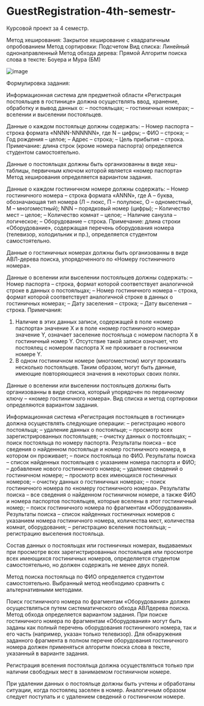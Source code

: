 # GuestRegistration-4th-semestr-
Курсовой проект за 4 семестр. 

Метод хеширования: Закрытое хеширование с квадратичным опробованием
Метод сортировки: Подсчетом
Вид списка: Линейный однонаправленный
Метод обхода дерева: Прямой
Алгоритм поиска слова в тексте: Боуера и Мура (БМ)

![image](https://user-images.githubusercontent.com/103455085/215851301-5667f742-6c26-4836-bb6b-8181a2d22cfc.png)

Формулировка задания:

 Информационная система для предметной области «Регистрация постояльцев в гостинице» должна осуществлять ввод, хранение, обработку и вывод данных о:
– постояльцах;
– гостиничных номерах;
– вселении и выселении постояльцев.

Данные о каждом постояльце должны содержать:
– Номер паспорта – строка формата «NNNN-NNNNNN», где N –
цифры;
– ФИО – строка;
– Год рождения – целое;
– Адрес – строка;
– Цель прибытия – строка.
Примечание: длина строк (кроме номера паспорта) определяется
студентом самостоятельно.

 Данные о постояльцах должны быть организованны в виде
хеш-таблицы, первичным ключом которой является «номер паспорта» Метод хеширования определяется вариантом задания.

 Данные о каждом гостиничном номере должны содержать:
– Номер гостиничного номера – строка формата «ANNN», где A –
буква, обозначающая тип номера (Л – люкс, П – полулюкс, О – одноместный, М – многоместный); NNN – порядковый номер (цифры);
– Количество мест – целое;
– Количество комнат – целое;
– Наличие санузла – логическое;
– Оборудование – строка.
Примечание: длина строки «Оборудование», содержащая перечень оборудования номера (телевизор, холодильник и пр.), определяется студентом самостоятельно.

 Данные о гостиничных номерах должны быть организованны в виде АВЛ-дерева поиска, упорядоченного по «Номеру гостиничного номера».

Данные о вселении или выселении постояльцев должны
содержать:
– Номер паспорта – строка, формат которой соответствует аналогичной строке в данных о постояльцах;
– Номер гостиничного номера – строка, формат которой соответствует аналогичной строке в данных о гостиничных номерах;
– Дату заселения – строка;
– Дату выселения – строка.
Примечания:
1. Наличие в этих данных записи, содержащей в поле «номер паспорта» значение X и в поле «номер гостиничного номера» значение Y, означает заселение постояльца с номером паспорта X в гостиничный номер Y. Отсутствие такой записи означает, что постоялец
с номером паспорта X не проживает в гостиничном номере Y.
2. В одном гостиничном номере (многоместном) могут проживать
несколько постояльцев. Таким образом, могут быть данные, имеющие повторяющиеся значения в некоторых своих полях.

Данные о вселении или выселении постояльцев должны
быть организованны в виде списка, который упорядочен по первичному ключу – «номер гостиничного номера». Вид списка и метод сортировки определяются вариантом задания.

Информационная система «Регистрация постояльцев в гостинице» должна осуществлять следующие операции:
– регистрацию нового постояльца;
– удаление данных о постояльце;
– просмотр всех зарегистрированных постояльцев;
– очистку данных о постояльцах;
– поиск постояльца по номеру паспорта. Результаты поиска – все
сведения о найденном постояльце и номер гостиничного номера,
в котором он проживает;
– поиск постояльца по ФИО. Результаты поиска – список найденных постояльцев с указанием номера паспорта и ФИО;
– добавление нового гостиничного номера;
– удаление сведений о гостиничном номере;
– просмотр всех имеющихся гостиничных номеров;
– очистку данных о гостиничных номерах;
– поиск гостиничного номера по «номеру гостиничного номера».
Результаты поиска – все сведения о найденном гостиничном номере, а также ФИО и номера паспортов постояльцев, которые вселены
в этот гостиничный номер;
– поиск гостиничного номера по фрагментам «Оборудования».
Результаты поиска – список найденных гостиничных номеров с указанием номера гостиничного номера, количества мест, количества
комнат, оборудования;
– регистрацию вселения постояльца;
– регистрацию выселения постояльца.

Состав данных о постояльцах или гостиничных номерах,
выдаваемых при просмотре всех зарегистрированных постояльцев
или просмотре всех имеющихся гостиничных номеров, определяется студентом самостоятельно, но должен содержать не менее двух
полей.

Метод поиска постояльца по ФИО определяется студентом
самостоятельно. Выбранный метод необходимо сравнить с альтернативными методами.

Поиск гостиничного номера по фрагментам «Оборудования» должен осуществляться путем систематического обхода АВЛдерева поиска. Метод обхода определяется вариантом задания. При
поиске гостиничного номера по фрагментам «Оборудования» могут
быть заданы как полный перечень оборудования гостиничного номера, так и его часть (например, указан только телевизор). Для обнаружения заданного фрагмента в полном перечне оборудования
гостиничного номера должен применяться алгоритм поиска слова
в тексте, указанный в варианте задания.

Регистрация вселения постояльца должна осуществляться только при наличии свободных мест в занимаемом гостиничном
номере.

При удалении данных о постояльце должны быть учтены и обработаны ситуации, когда постоялец заселен в номер. Аналогичным образом следует поступать и с удалением сведений о гостиничном номере.
